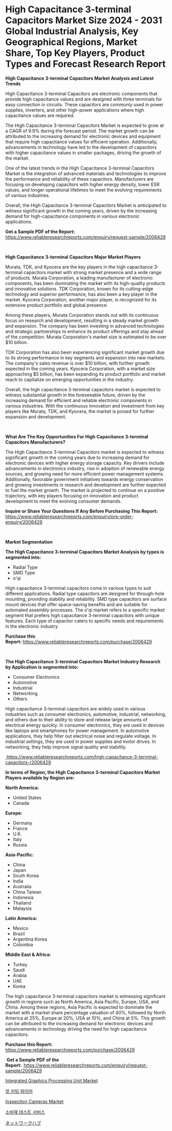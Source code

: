 <p><h1>High Capacitance 3-terminal Capacitors Market Size 2024 - 2031 Global Industrial Analysis, Key Geographical Regions, Market Share, Top Key Players, Product Types and Forecast Research Report</h1></p><p><strong>High Capacitance 3-terminal Capacitors Market Analysis and Latest Trends</strong></p>
<p><p>High Capacitance 3-terminal Capacitors are electronic components that provide high capacitance values and are designed with three terminals for easy connection in circuits. These capacitors are commonly used in power supplies, inverters, and other high-power applications where high capacitance values are required.</p><p>The High Capacitance 3-terminal Capacitors Market is expected to grow at a CAGR of 9.9% during the forecast period. The market growth can be attributed to the increasing demand for electronic devices and equipment that require high capacitance values for efficient operation. Additionally, advancements in technology have led to the development of capacitors with higher capacitance values in smaller packages, driving the growth of the market.</p><p>One of the latest trends in the High Capacitance 3-terminal Capacitors Market is the integration of advanced materials and technologies to improve the performance and reliability of these capacitors. Manufacturers are focusing on developing capacitors with higher energy density, lower ESR values, and longer operational lifetimes to meet the evolving requirements of various industries.</p><p>Overall, the High Capacitance 3-terminal Capacitors Market is anticipated to witness significant growth in the coming years, driven by the increasing demand for high-capacitance components in various electronic applications.</p></p>
<p><strong>Get a Sample PDF of the Report:&nbsp;</strong> <a href="https://www.reliableresearchreports.com/enquiry/request-sample/2006429">https://www.reliableresearchreports.com/enquiry/request-sample/2006429</a></p>
<p>&nbsp;</p>
<p><strong>High Capacitance 3-terminal Capacitors Major Market Players</strong></p>
<p><p>Murata, TDK, and Kyocera are the key players in the high capacitance 3-terminal capacitors market with strong market presence and a wide range of products. Murata Corporation, a leading manufacturer of electronic components, has been dominating the market with its high-quality products and innovative solutions. TDK Corporation, known for its cutting-edge technology and superior performance, has also been a key player in the market. Kyocera Corporation, another major player, is recognized for its extensive product portfolio and global presence.</p><p>Among these players, Murata Corporation stands out with its continuous focus on research and development, resulting in a steady market growth and expansion. The company has been investing in advanced technologies and strategic partnerships to enhance its product offerings and stay ahead of the competition. Murata Corporation's market size is estimated to be over $10 billion.</p><p>TDK Corporation has also been experiencing significant market growth due to its strong performance in key segments and expansion into new markets. The company's sales revenue is over $10 billion, with further growth expected in the coming years. Kyocera Corporation, with a market size approaching $5 billion, has been expanding its product portfolio and market reach to capitalize on emerging opportunities in the industry.</p><p>Overall, the high capacitance 3-terminal capacitors market is expected to witness substantial growth in the foreseeable future, driven by the increasing demand for efficient and reliable electronic components in various industries. With the continuous innovation and investment from key players like Murata, TDK, and Kyocera, the market is poised for further expansion and development.</p></p>
<p>&nbsp;</p>
<p><strong>What Are The Key Opportunities For High Capacitance 3-terminal Capacitors Manufacturers?</strong></p>
<p><p>The High Capacitance 3-terminal Capacitors market is expected to witness significant growth in the coming years due to increasing demand for electronic devices with higher energy storage capacity. Key drivers include advancements in electronics industry, rise in adoption of renewable energy sources, and growing need for more efficient power management systems. Additionally, favorable government initiatives towards energy conservation and growing investments in research and development are further expected to fuel the market growth. The market is projected to continue on a positive trajectory, with key players focusing on innovation and product development to meet the evolving consumer demands.</p></p>
<p><strong>Inquire or Share Your Questions If Any Before Purchasing This Report:</strong> <a href="https://www.reliableresearchreports.com/enquiry/pre-order-enquiry/2006429">https://www.reliableresearchreports.com/enquiry/pre-order-enquiry/2006429</a></p>
<p>&nbsp;</p>
<p><strong>Market Segmentation</strong></p>
<p><strong>The High Capacitance 3-terminal Capacitors Market Analysis by types is segmented into:</strong></p>
<p><ul><li>Radial Type</li><li>SMD Type</li><li>o'qi</li></ul></p>
<p><p>High capacitance 3-terminal capacitors come in various types to suit different applications. Radial type capacitors are designed for through-hole mounting, providing stability and reliability. SMD type capacitors are surface mount devices that offer space-saving benefits and are suitable for automated assembly processes. The o'qi market refers to a specific market segment that prefers high capacitance 3-terminal capacitors with unique features. Each type of capacitor caters to specific needs and requirements in the electronic industry.</p></p>
<p><strong>Purchase this Report:&nbsp;</strong><a href="https://www.reliableresearchreports.com/purchase/2006429">https://www.reliableresearchreports.com/purchase/2006429</a></p>
<p>&nbsp;</p>
<p><strong>The High Capacitance 3-terminal Capacitors Market Industry Research by Application is segmented into:</strong></p>
<p><ul><li>Consumer Electronics</li><li>Automotive</li><li>Industrial</li><li>Networking</li><li>Others</li></ul></p>
<p><p>High capacitance 3-terminal capacitors are widely used in various industries such as consumer electronics, automotive, industrial, networking, and others due to their ability to store and release large amounts of electrical energy quickly. In consumer electronics, they are used in devices like laptops and smartphones for power management. In automotive applications, they help filter out electrical noise and regulate voltage. In industrial settings, they are used in power supplies and motor drives. In networking, they help improve signal quality and stability.</p></p>
<p><a href="https://www.reliableresearchreports.com/high-capacitance-3-terminal-capacitors-r2006429">&nbsp;https://www.reliableresearchreports.com/high-capacitance-3-terminal-capacitors-r2006429</a></p>
<p><strong>In terms of Region, the High Capacitance 3-terminal Capacitors Market Players available by Region are:</strong></p>
<p>
    <p> <strong> North America: </strong>
        <ul>
            <li>United States</li>
            <li>Canada</li>
        </ul>
        </p> 
    <p> <strong> Europe: </strong>
        <ul>
            <li>Germany</li>
            <li>France</li>
            <li>U.K.</li>
            <li>Italy</li>
            <li>Russia</li>
        </ul>
        </p> 
    <p> <strong> Asia-Pacific: </strong>
        <ul>
            <li>China</li>
            <li>Japan</li>
            <li>South Korea</li>
            <li>India</li>
            <li>Australia</li>
            <li>China Taiwan</li>
            <li>Indonesia</li>
            <li>Thailand</li>
            <li>Malaysia</li>
        </ul>
        </p> 
    <p> <strong> Latin America: </strong>
        <ul>
            <li>Mexico</li>
            <li>Brazil</li>
            <li>Argentina Korea</li>
            <li>Colombia</li>
        </ul>
        </p> 
    <p> <strong> Middle East & Africa: </strong>
        <ul>
            <li>Turkey</li>
            <li>Saudi</li>
            <li>Arabia</li>
            <li>UAE</li>
            <li>Korea</li>
        </ul>
    </p>
    </p>
<p><p>The high capacitance 3-terminal capacitors market is witnessing significant growth in regions such as North America, Asia Pacific, Europe, USA, and China. Among these regions, Asia Pacific is expected to dominate the market with a market share percentage valuation of 40%, followed by North America at 25%, Europe at 20%, USA at 10%, and China at 5%. This growth can be attributed to the increasing demand for electronic devices and advancements in technology driving the need for high capacitance capacitors.</p></p>
<p><strong>Purchase this Report: </strong><a href="https://www.reliableresearchreports.com/purchase/2006429">https://www.reliableresearchreports.com/purchase/2006429</a></p>
<p>&nbsp;<strong>Get a Sample PDF of the Report:&nbsp;&nbsp;</strong><a href="https://www.reliableresearchreports.com/enquiry/request-sample/2006429">https://www.reliableresearchreports.com/enquiry/request-sample/2006429</a></p>
<p><strong></strong></p>
<p><p><a href="https://github.com/AndreanneHane2023/Market-Research-Report-List-1/blob/main/integrated-graphics-processing-unit-market.md">Integrated Graphics Processing Unit Market</a></p><p><a href="https://github.com/apple8975768/Market-Research-Report-List-1/blob/main/5271113158726.md">핫 커팅 와이어</a></p><p><a href="https://github.com/RyleeBauch2023/Market-Research-Report-List-1/blob/main/inspection-cameras-market.md">Inspection Cameras Market</a></p><p><a href="https://github.com/solomonbode85/Market-Research-Report-List-1/blob/main/8356906158725.md">소비재 테스트 서비스</a></p><p><a href="https://github.com/CarlieShields/Market-Research-Report-List-1/blob/main/3660803149093.md">ネットワークハブ</a></p></p>